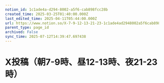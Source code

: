 ```yaml
---
notion_id: 1c1ade4a-d294-8002-a5f6-cab898fcc28b
created_time: 2025-03-25T01:40:00.000Z
last_edited_time: 2025-04-11T05:44:00.000Z
url: https://www.notion.so/X-7-9-12-13-21-23-1c1ade4ad2948002a5f6cab898fcc28b
parent_type: page_id
archived: False
sync_time: 2025-07-12T14:39:47.697438
---
```


# X投稿（朝7-9時、昼12-13時、夜21-23時）

